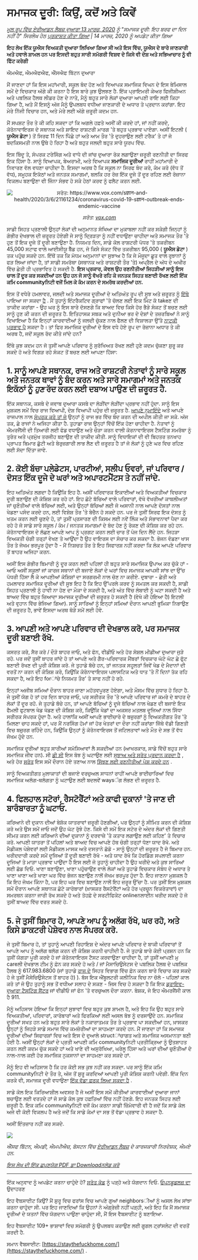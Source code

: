 # ਸਮਾਜਕ ਦੂਰੀ: ਕਿਉਂ, ਕਦੋਂ ਅਤੇ ਕਿਵੇਂ

_[ਮੂਲ ਰੂਪ ਵਿੱਚ ਏਰੀਆਡਨ ਲੈਬਜ਼ ਦੁਆਰਾ 13 ਮਾਰਚ, 2020](https://www.ariadnelabs.org/resources/articles/news/social-distancing-this-is-not-a-snow-day) ਨੂੰ "ਸਮਾਜਕ ਦੂਰੀ: ਇਹ ਬਰਫ ਦਾ ਦਿਨ ਨਹੀਂ ਹੈ" ਸਿਰਲੇਖ ਹੇਠ [ਪ੍ਰਕਾਸ਼ਤ ਕੀਤਾ ਗਿਆ](https://www.ariadnelabs.org/resources/articles/news/social-distancing-this-is-not-a-snow-day) | 14 ਮਾਰਚ, 2020 ਨੂੰ ਅਪਡੇਟ ਕੀਤਾ ਗਿਆ_

**ਇਹ ਲੇਖ ਇੱਕ ਯੂਐਸ ਵਿਅਕਤੀ ਦੁਆਰਾ ਲਿਖਿਆ ਗਿਆ ਸੀ ਅਤੇ ਇਸ ਵਿੱਚ, ਯੂਐਸ ਦੇ ਬਾਰੇ ਜਾਣਕਾਰੀ ਅਤੇ ਹਵਾਲੇ ਸ਼ਾਮਲ ਹਨ ਪਰ ਇਸਦੀ ਬਹੁਤ ਸਾਰੀ ਸਮੱਗਰੀ ਵਿਸ਼ਵ ਦੇ ਕਿਸੇ ਵੀ ਦੇਸ਼ ਅਤੇ ਸਭਿਆਚਾਰ ਨੂੰ ਵੀ ਫਿੱਟ ਕਰੇਗੀ**

ਐਮਐਫ, ਐਮਐਫਐਫ, ਐੱਸਐਫ ਬਿੱਟਨ ਦੁਆਰਾ

ਮੈਂ ਜਾਣਦਾ ਹਾਂ ਕਿ ਇਸ ਮਹਾਂਮਾਰੀ, ਸਕੂਲ ਬੰਦ ਹੋਣ ਅਤੇ ਵਿਆਪਕ ਸਮਾਜਿਕ ਵਿਘਨ ਦੇ ਇਸ ਬੇਮਿਸਾਲ ਸਮੇਂ ਦੇ ਵਿਚਕਾਰ ਅੱਗੇ ਕੀ ਕਰਨਾ ਹੈ ਇਸ ਬਾਰੇ ਕੁਝ ਉਲਝਣ ਹੈ. ਇੱਕ ਪ੍ਰਾਇਮਰੀ ਕੇਅਰ ਫਿਜੀਸ਼ੀਅਨ ਅਤੇ ਪਬਲਿਕ ਹੈਲਥ ਲੀਡਰ ਹੋਣ ਦੇ ਨਾਤੇ, ਮੈਨੂੰ ਬਹੁਤ ਸਾਰੇ ਲੋਕਾਂ ਦੁਆਰਾ ਆਪਣੀ ਰਾਇ ਲਈ ਕਿਹਾ ਗਿਆ ਹੈ, ਅਤੇ ਮੈਂ ਇਸਨੂੰ ਅੱਜ ਮੈਨੂੰ ਉਪਲਬਧ ਵਧੀਆ ਜਾਣਕਾਰੀ ਦੇ ਅਧਾਰ ਤੇ ਪ੍ਰਦਾਨ ਕਰਾਂਗਾ. ਇਹ ਮੇਰੇ ਨਿੱਜੀ ਵਿਚਾਰ ਹਨ, ਅਤੇ ਮੇਰੇ ਲਈ ਅੱਗੇ ਜ਼ਰੂਰੀ ਕਦਮ ਹਨ.

ਮੈਂ ਸਪਸ਼ਟ ਤੌਰ ਤੇ ਕੀ ਕਹਿ ਸਕਦਾ ਹਾਂ ਕਿ ਅਗਲੇ ਹਫ਼ਤੇ ਅਸੀਂ ਕੀ ਕਰਦੇ ਹਾਂ, ਜਾਂ ਨਹੀਂ ਕਰਦੇ, ਕੋਰੋਨਾਵਾਇਰਸ ਦੇ ਸਥਾਨਕ ਅਤੇ ਸ਼ਾਇਦ ਰਾਸ਼ਟਰੀ ਮਾਰਗ 'ਤੇ ਬਹੁਤ ਪ੍ਰਭਾਵ ਪਾਏਗਾ. ਅਸੀਂ ਇਟਲੀ ( **ਯੂਐਸ ਡੇਟਾ** ) ਤੋਂ ਸਿਰਫ 11 ਦਿਨ ਪਿੱਛੇ ਹਾਂ ਅਤੇ ਆਮ ਤੌਰ 'ਤੇ ਦੁਹਰਾਉਣ ਲਈ ਟਰੈਕ' ਤੇ ਹਾਂ ਜੋ ਬਦਕਿਸਮਤੀ ਨਾਲ ਉਥੇ ਹੋ ਰਿਹਾ ਹੈ ਅਤੇ ਬਹੁਤ ਜਲਦੀ ਬਹੁਤ ਸਾਰੇ ਯੂਰਪ ਵਿੱਚ.

ਇਸ ਬਿੰਦੂ ਤੇ, ਸੰਪਰਕ ਟਰੇਸਿੰਗ ਅਤੇ ਵਾਧੇ ਦੀ ਜਾਂਚ ਦੁਆਰਾ ਰੋਕ ਲਗਾਉਣਾ ਜ਼ਰੂਰੀ ਰਣਨੀਤੀ ਦਾ ਸਿਰਫ ਇਕ ਹਿੱਸਾ ਹੈ. ਸਾਨੂੰ ਵਿਆਪਕ, ਬੇਅਰਾਮੀ, ਅਤੇ ਵਿਆਪਕ **ਸਮਾਜਿਕ ਦੂਰੀਆਂ** ਰਾਹੀਂ ਮਹਾਂਮਾਰੀ ਦੇ ਨਿਵਾਰਣ ਵੱਲ ਵਧਣਾ ਚਾਹੀਦਾ ਹੈ. ਇਸਦਾ ਅਰਥ ਹੈ ਕਿ ਸਕੂਲ ਨਾ ਸਿਰਫ ਬੰਦ ਕਰੋ, ਕੰਮ ਕਰੋ (ਵੱਧ ਤੋਂ ਵੱਧ), ਸਮੂਹਕ ਇਕੱਠਾਂ ਅਤੇ ਜਨਤਕ ਸਮਾਗਮਾਂ, ਬਲਕਿ ਹਰ ਰੋਜ਼ ਇੱਕ ਦੂਜੇ ਤੋਂ ਦੂਰ ਰਹਿਣ ਲਈ ਰੋਜ਼ਾਨਾ ਵਿਕਲਪ ਬਣਾਉਣਾ ਵੀ ਜਿੰਨਾ ਸੰਭਵ ਹੋ ਸਕੇ ਹੇਠਾਂ ਕਰਵ ਨੂੰ ਫਲੈਟ ਕਰਨ ਲਈ.

<center><img src="/graph.jpeg" alt="ਸਰੋਤ: https://www.vox.com/sज्ञान-and-health/2020/3/6/21161234/coronavirus-covid-19-sज्ञान-outbreak-ends-endemic-vaccine"><p><em>ਸਰੋਤ: <a href="https://www.vox.com/science-and-health/2020/3/6/21161234/coronavirus-covid-19-science-outbreak-ends-endemic-vaccine">vox.com</a></em></p></center>

ਸਾਡੀ ਸਿਹਤ ਪ੍ਰਣਾਲੀ ਉਨ੍ਹਾਂ ਲੋਕਾਂ ਦੀ ਅਨੁਮਾਨਤ ਸੰਖਿਆ ਦਾ ਮੁਕਾਬਲਾ ਨਹੀਂ ਕਰ ਸਕੇਗੀ ਜਿਨ੍ਹਾਂ ਨੂੰ ਗੰਭੀਰ ਦੇਖਭਾਲ ਦੀ ਜ਼ਰੂਰਤ ਹੋਏਗੀ ਜੇ ਸਾਨੂੰ ਦ੍ਰਿੜਤਾ ਨੂੰ ਨਹੀਂ ਵਧਾਉਣਾ ਚਾਹੀਦਾ ਅਤੇ ਸਮਾਜਕ ਤੌਰ 'ਤੇ ਹੁਣ ਤੋਂ ਇਕ ਦੂਜੇ ਤੋਂ ਦੂਰੀ ਬਣਾਉਣਾ ਹੈ. ਨਿਯਮਤ ਦਿਨ, ਸਾਡੇ ਕੋਲ ਰਾਸ਼ਟਰੀ ਪੱਧਰ 'ਤੇ ਤਕਰੀਬਨ 45,000 ਸਟਾਫ ਵਾਲੇ ਆਈਸੀਯੂ ਬੈੱਡ ਹਨ, ਜੋ ਕਿਸੇ ਸੰਕਟ ਵਿੱਚ ਤਕਰੀਬਨ 95,000 ( **ਯੂਐਸ ਡੇਟਾ** ) ਤਕ ਪਹੁੰਚ ਸਕਦੇ ਹਨ. ਇੱਥੋਂ ਤਕ ਕਿ ਮੱਧਮ ਅਨੁਮਾਨਾਂ ਦਾ ਸੁਝਾਅ ਹੈ ਕਿ ਜੇ ਮੌਜੂਦਾ ਛੂਤ ਵਾਲੇ ਰੁਝਾਨਾਂ ਨੂੰ ਫੜ ਲਿਆ ਜਾਂਦਾ ਹੈ, ਤਾਂ ਸਾਡੀ ਸਮਰੱਥਾ (ਸਥਾਨਕ ਅਤੇ ਰਾਸ਼ਟਰੀ ਤੌਰ 'ਤੇ) ਅਪ੍ਰੈਲ ਦੇ ਅੱਧ ਦੇ ਅਖੀਰ ਵਿੱਚ ਛੇਤੀ ਹੀ ਪ੍ਰਭਾਵਿਤ ਹੋ ਸਕਦੀ ਹੈ. **ਇਸ ਪ੍ਰਕਾਰ, ਕੇਵਲ ਉਹ ਰਣਨੀਤੀਆਂ ਜਿਹੜੀਆਂ ਸਾਨੂੰ ਇਸ ਚਾਲ ਤੋਂ ਦੂਰ ਕਰ ਸਕਦੀਆਂ ਹਨ ਉਹ ਹਨ ਜੋ ਸਾਨੂੰ ਵੱਖਰੇ ਰਹਿ ਕੇ ਜਨਤਕ ਸਿਹਤ ਬਣਾਈ ਰੱਖਣ ਲਈ ਇੱਕ ਕਮਿ communityਨਿਟੀ ਵਜੋਂ ਮਿਲ ਕੇ ਕੰਮ ਕਰਨ ਦੇ ਸਮਰੱਥ ਕਰਦੀਆਂ ਹਨ.**

ਇਸ ਤੋਂ ਵਧੇਰੇ ਹਮਲਾਵਰ, ਜਲਦੀ ਅਤੇ ਸਮਾਜਕ ਦੂਰੀਆਂ ਦੇ ਅਤਿਅੰਤ ਰੂਪ ਦੀ ਸੂਝ ਅਤੇ ਜ਼ਰੂਰਤ ਨੂੰ [ਇੱਥੇ](https://www.nytimes.com/interactive/2020/03/13/opinion/coronavirus-trump-response.html?action=click&module=Opinion&pgtype=Homepage--) ਪਾਇਆ ਜਾ ਸਕਦਾ [ਹੈ](https://www.nytimes.com/interactive/2020/03/13/opinion/coronavirus-trump-response.html?action=click&module=Opinion&pgtype=Homepage--) . ਮੈਂ ਤੁਹਾਨੂੰ ਇੰਟਰੈਕਟਿਵ ਗ੍ਰਾਫਾਂ 'ਤੇ ਚੱਲਣ ਲਈ ਇਕ ਮਿੰਟ ਕੱ takeਣ ਦੀ ਤਾਕੀਦ ਕਰਾਂਗਾ - ਉਹ ਘਰ ਨੂੰ ਇਸ ਬਾਰੇ ਦੱਸਣਗੇ ਕਿ ਬਾਅਦ ਵਿਚ ਕਿਸੇ ਹੋਰ ਭੈੜੇ ਸੰਕਟ ਤੋਂ ਬਚਣ ਲਈ ਸਾਨੂੰ ਹੁਣ ਕੀ ਕਰਨ ਦੀ ਜ਼ਰੂਰਤ ਹੈ. ਇਤਿਹਾਸਕ ਸਬਕ ਅਤੇ ਦੁਨੀਆ ਭਰ ਦੇ ਦੇਸ਼ਾਂ ਦੇ ਤਜ਼ਰਬਿਆਂ ਨੇ ਸਾਨੂੰ ਦਿਖਾਇਆ ਹੈ ਕਿ ਇਨ੍ਹਾਂ ਕਾਰਵਾਈਆਂ ਨੂੰ ਜਲਦੀ ਚੁੱਕਣ ਨਾਲ ਫੈਲਣ ਦੀ ਵਿਸ਼ਾਲਤਾ ਉੱਤੇ [ਨਾਟਕੀ ਪ੍ਰਭਾਵ ਪੈ](https://bmcpublichealth.biomedcentral.com/articles/10.1186/s12889-018-5446-1) ਸਕਦਾ ਹੈ। ਤਾਂ ਫਿਰ ਸਮਾਜਿਕ ਦੂਰੀਆਂ ਦੇ ਇਸ ਵਧੇ ਹੋਏ ਰੂਪ ਦਾ ਰੋਜ਼ਾਨਾ ਅਧਾਰ ਤੇ ਕੀ ਅਰਥ ਹੈ, ਜਦੋਂ ਸਕੂਲ ਰੱਦ ਕੀਤੇ ਜਾਂਦੇ ਹਨ?

ਇੱਥੇ ਕੁਝ ਕਦਮ ਹਨ ਜੋ ਤੁਸੀਂ ਆਪਣੇ ਪਰਿਵਾਰ ਨੂੰ ਸੁਰੱਖਿਅਤ ਰੱਖਣ ਲਈ ਹੁਣੇ ਕਦਮ ਚੁੱਕਣਾ ਸ਼ੁਰੂ ਕਰ ਸਕਦੇ ਹੋ ਅਤੇ ਵਿਗੜ ਰਹੇ ਸੰਕਟ ਤੋਂ ਬਚਣ ਲਈ ਆਪਣਾ ਹਿੱਸਾ:

## 1\. ਸਾਨੂੰ ਆਪਣੇ ਸਥਾਨਕ, ਰਾਜ ਅਤੇ ਰਾਸ਼ਟਰੀ ਨੇਤਾਵਾਂ ਨੂੰ ਸਾਰੇ ਸਕੂਲ ਅਤੇ ਜਨਤਕ ਥਾਵਾਂ ਨੂੰ ਬੰਦ ਕਰਨ ਅਤੇ ਸਾਰੇ ਸਮਾਗਮਾਂ ਅਤੇ ਜਨਤਕ ਇਕੱਠਾਂ ਨੂੰ _ਹੁਣ_ ਰੱਦ ਕਰਨ ਲਈ ਦਬਾਅ ਪਾਉਣ ਦੀ ਜ਼ਰੂਰਤ ਹੈ.

ਇੱਕ ਸਥਾਨਕ, ਕਸਬੇ ਦੇ ਜਵਾਬ ਦੁਆਰਾ ਕਸਬੇ ਦਾ ਲੋੜੀਂਦਾ ਲੋੜੀਂਦਾ ਪ੍ਰਭਾਵ ਨਹੀਂ ਹੁੰਦਾ. ਸਾਨੂੰ ਇਸ ਮੁਸ਼ਕਲ ਸਮੇਂ ਵਿਚ ਰਾਜ ਵਿਆਪੀ, ਦੇਸ਼ ਵਿਆਪੀ ਪਹੁੰਚ ਦੀ ਜ਼ਰੂਰਤ ਹੈ. [ਆਪਣੇ ਨੁਮਾਇੰਦੇ](https://www.house.gov/representatives/find-your-representative) ਅਤੇ ਆਪਣੇ ਰਾਜਪਾਲ ਨਾਲ [ਸੰਪਰਕ ਕਰੋ ਤਾਂ ਜੋ](https://www.house.gov/representatives/find-your-representative) ਉਨ੍ਹਾਂ ਨੂੰ ਰਾਜ ਭਰ ਵਿੱਚ ਬੰਦ ਕਰਨ ਦੀ ਅਪੀਲ ਕੀਤੀ ਜਾ ਸਕੇ. ਅੱਜ ਤਕ, ਛੇ ਰਾਜਾਂ ਨੇ ਅਜਿਹਾ ਕੀਤਾ ਹੈ. ਤੁਹਾਡਾ ਰਾਜ ਉਨ੍ਹਾਂ ਵਿੱਚੋਂ ਇੱਕ ਹੋਣਾ ਚਾਹੀਦਾ ਹੈ. ਨੇਤਾਵਾਂ ਨੂੰ ਐਮਰਜੈਂਸੀ ਦੀ ਤਿਆਰੀ ਲਈ ਫੰਡ ਵਧਾਉਣ ਅਤੇ ਚੌੜਾ ਕਰਨ ਵਾਲੀ ਕੋਰਨਾਵਾਇਰਸ ਟੈਸਟਿੰਗ ਸਮਰੱਥਾ ਨੂੰ ਤੁਰੰਤ ਅਤੇ ਪ੍ਰਮੁੱਖ ਤਰਜੀਹ ਬਣਾਉਣ ਦੀ ਤਾਕੀਦ ਕੀਤੀ. ਸਾਨੂੰ ਵਿਧਾਇਕਾਂ ਦੀ ਵੀ ਬਿਹਤਰ ਤਨਖਾਹ ਪ੍ਰਾਪਤ ਬਿਮਾਰ ਛੁੱਟੀ ਅਤੇ ਬੇਰੁਜ਼ਗਾਰੀ ਲਾਭ ਲੈਣ ਦੀ ਜ਼ਰੂਰਤ ਹੈ ਤਾਂ ਜੋ ਲੋਕਾਂ ਨੂੰ ਹੁਣੇ ਘਰ ਵਿਚ ਰਹਿਣ ਲਈ ਸੱਦਾ ਦਿੱਤਾ ਜਾਵੇ.

## 2\. ਕੋਈ ਬੱਚਾ ਪਲੇਡੇਟਸ, ਪਾਰਟੀਆਂ, ਸਲੀਪ ਓਵਰਾਂ, ਜਾਂ ਪਰਿਵਾਰ / ਦੋਸਤ ਇੱਕ ਦੂਜੇ ਦੇ ਘਰਾਂ ਅਤੇ ਅਪਾਰਟਮੈਂਟਸ ਤੇ ਨਹੀਂ ਜਾਂਦੇ.

ਇਹ ਅਤਿਅੰਤ ਲਗਦਾ ਹੈ ਕਿਉਂਕਿ ਇਹ ਹੈ. ਅਸੀਂ ਪਰਿਵਾਰਕ ਇਕਾਈਆਂ ਅਤੇ ਵਿਅਕਤੀਆਂ ਵਿਚਕਾਰ ਦੂਰੀ ਬਣਾਉਣ ਦੀ ਕੋਸ਼ਿਸ਼ ਕਰ ਰਹੇ ਹਾਂ. ਇਹ ਛੋਟੇ ਬੱਚਿਆਂ ਵਾਲੇ ਪਰਿਵਾਰਾਂ, ਵੱਖੋ ਵੱਖਰੀਆਂ ਕਾਬਲੀਅਤਾਂ ਜਾਂ ਚੁਣੌਤੀਆਂ ਵਾਲੇ ਬੱਚਿਆਂ ਲਈ, ਅਤੇ ਉਨ੍ਹਾਂ ਬੱਚਿਆਂ ਲਈ ਜੋ ਅਸਾਨੀ ਨਾਲ ਆਪਣੇ ਦੋਸਤਾਂ ਨਾਲ ਖੇਡਣਾ ਪਸੰਦ ਕਰਦੇ ਹਨ, ਲਈ ਵਿਸ਼ੇਸ਼ ਤੌਰ 'ਤੇ ਬੇਚੈਨ ਹੋ ਸਕਦੇ ਹਨ. ਪਰ ਜੇ ਤੁਸੀਂ ਸਿਰਫ ਇਕ ਦੋਸਤ ਨੂੰ ਖਤਮ ਕਰਨ ਲਈ ਚੁਣਦੇ ਹੋ, ਤਾਂ ਤੁਸੀਂ ਪ੍ਰਸਾਰਣ ਦੀ ਕਿਸਮ ਲਈ ਨਵੇਂ ਲਿੰਕ ਅਤੇ ਸੰਭਾਵਨਾਵਾਂ ਪੈਦਾ ਕਰ ਰਹੇ ਹੋ ਜੋ ਸਾਡੇ ਸਾਰੇ ਸਕੂਲ / ਕੰਮ / ਜਨਤਕ ਸਮਾਗਮਾਂ ਦੇ ਬੰਦ ਹੋਣ ਨੂੰ ਰੋਕਣ ਦੀ ਕੋਸ਼ਿਸ਼ ਕਰ ਰਹੇ ਹਨ. ਕੋਰੋਨਾਵਾਇਰਸ ਦੇ ਲੱਛਣ ਆਪਣੇ ਆਪ ਨੂੰ ਪ੍ਰਗਟ ਕਰਨ ਲਈ ਚਾਰ ਤੋਂ ਪੰਜ ਦਿਨ ਲੈਂਦੇ ਹਨ. ਜਿਹੜਾ ਵਿਅਕਤੀ ਚੰਗੀ ਤਰ੍ਹਾਂ ਵੇਖਣ ਤੇ ਆਉਂਦਾ ਹੈ ਉਹ ਵਾਇਰਸ ਦਾ ਸੰਚਾਰ ਕਰ ਸਕਦਾ ਹੈ. ਭੋਜਨ ਵੰਡਣਾ ਖਾਸ ਤੌਰ ਤੇ ਜੋਖਮ ਭਰਪੂਰ ਹੁੰਦਾ ਹੈ - ਮੈਂ ਨਿਸ਼ਚਤ ਤੌਰ ਤੇ ਇਹ ਸਿਫਾਰਸ਼ ਨਹੀਂ ਕਰਦਾ ਕਿ ਲੋਕ ਆਪਣੇ ਪਰਿਵਾਰ ਤੋਂ ਬਾਹਰ ਅਜਿਹਾ ਕਰਨ.

ਅਸੀਂ ਇਸ ਗੰਭੀਰ ਬਿਮਾਰੀ ਨੂੰ ਦੂਰ ਕਰਨ ਲਈ ਪਹਿਲਾਂ ਹੀ ਬਹੁਤ ਸਾਰੇ ਸਮਾਜਿਕ ਉਪਾਅ ਕਰ ਚੁੱਕੇ ਹਾਂ - ਆਓ ਅਸੀਂ ਸਕੂਲਾਂ ਜਾਂ ਕਾਰਜ ਸਥਾਨਾਂ ਦੀ ਬਜਾਏ ਲੋਕਾਂ ਦੇ ਘਰਾਂ ਵਿਚ ਸਮਾਜਕ ਆਪਸੀ ਸਾਂਝ ਦਾ ਉੱਚ ਪੱਧਰੀ ਹਿੱਸਾ ਲੈ ਕੇ ਆਪਣੀਆਂ ਕੋਸ਼ਿਸ਼ਾਂ ਦਾ ਸਰਗਰਮੀ ਨਾਲ ਚੋਣ ਨਾ ਕਰੀਏ. ਦੁਬਾਰਾ - ਛੇਤੀ ਅਤੇ ਹਮਲਾਵਰ ਸਮਾਜਿਕ ਦੂਰੀਆਂ ਦੀ ਸੂਝ ਇਹ ਹੈ ਕਿ ਇਹ ਉੱਪਰਲੇ ਕਰਵ ਨੂੰ ਸਮਤਲ ਕਰ ਸਕਦੀ ਹੈ, ਸਾਡੀ ਸਿਹਤ ਪ੍ਰਣਾਲੀ ਨੂੰ ਹਾਵੀ ਨਾ ਹੋਣ ਦਾ ਮੌਕਾ ਦੇ ਸਕਦੀ ਹੈ, ਅਤੇ ਅੰਤ ਵਿੱਚ ਲੰਬਾਈ ਨੂੰ ਘਟਾ ਸਕਦੀ ਹੈ ਅਤੇ ਬਾਅਦ ਵਿੱਚ ਬਹੁਤ ਜ਼ਿਆਦਾ ਸਮਾਜਕ ਦੂਰੀਆਂ ਦੀ ਜ਼ਰੂਰਤ ਹੋ ਸਕਦੀ ਹੈ (ਵੇਖੋ ਕੀ ਹੋਇਆ ਹੈ) ਇਟਲੀ ਅਤੇ ਵੁਹਾਨ ਵਿੱਚ ਭੇਜਿਆ ਗਿਆ). ਸਾਨੂੰ ਸਾਰਿਆਂ ਨੂੰ ਇਨ੍ਹਾਂ ਸਮਿਆਂ ਦੌਰਾਨ ਆਪਣੀ ਭੂਮਿਕਾ ਨਿਭਾਉਣ ਦੀ ਜ਼ਰੂਰਤ ਹੈ, ਭਾਵੇਂ ਇਸਦਾ ਅਰਥ ਥੋੜੇ ਸਮੇਂ ਲਈ ਹੋਵੇ.

## 3\. ਆਪਣੀ ਅਤੇ ਆਪਣੇ ਪਰਿਵਾਰ ਦੀ ਦੇਖਭਾਲ ਕਰੋ, ਪਰ ਸਮਾਜਕ ਦੂਰੀ ਬਣਾਈ ਰੱਖੋ.

ਕਸਰਤ ਕਰੋ, ਸੈਰ ਕਰੋ / ਦੌੜੋ ਬਾਹਰ ਜਾਓ, ਅਤੇ ਫੋਨ, ਵੀਡੀਓ ਅਤੇ ਹੋਰ ਸੋਸ਼ਲ ਮੀਡੀਆ ਦੁਆਰਾ ਜੁੜੇ ਰਹੋ. ਪਰ ਜਦੋਂ ਤੁਸੀਂ ਬਾਹਰ ਜਾਂਦੇ ਹੋ ਤਾਂ ਆਪਣੇ ਅਤੇ ਗੈਰ-ਪਰਿਵਾਰਕ ਮੈਂਬਰਾਂ ਵਿਚਕਾਰ ਘੱਟੋ ਘੱਟ ਛੇ ਫੁੱਟ ਬਣਾਈ ਰੱਖਣ ਦੀ ਪੂਰੀ ਕੋਸ਼ਿਸ਼ ਕਰੋ. ਜੇ ਤੁਹਾਡੇ ਬੱਚੇ ਹਨ, ਤਾਂ ਜਨਤਕ ਸਹੂਲਤਾਂ ਜਿਵੇਂ ਖੇਡ ਦੇ ਮੈਦਾਨਾਂ ਦੀ ਵਰਤੋਂ ਨਾ ਕਰਨ ਦੀ ਕੋਸ਼ਿਸ਼ ਕਰੋ, ਕਿਉਂਕਿ ਕੋਰੋਨਾਵਾਇਰਸ ਪਲਾਸਟਿਕ ਅਤੇ ਧਾਤ 'ਤੇ ਨੌਂ ਦਿਨਾਂ ਤੱਕ ਰਹਿ ਸਕਦਾ ਹੈ, ਅਤੇ ਇਹ forਾਂਚੇ ਨਿਯਮਤ ਤੌਰ' ਤੇ ਸਾਫ ਨਹੀਂ ਹੋ ਰਹੇ.

ਇਨ੍ਹਾਂ ਅਜੀਬ ਸਮਿਆਂ ਦੌਰਾਨ ਬਾਹਰ ਜਾਣਾ ਮਹੱਤਵਪੂਰਣ ਹੋਏਗਾ, ਅਤੇ ਮੌਸਮ ਵਿੱਚ ਸੁਧਾਰ ਹੋ ਰਿਹਾ ਹੈ. ਜੇ ਤੁਸੀਂ ਯੋਗ ਹੋ ਤਾਂ ਹਰ ਦਿਨ ਬਾਹਰ ਜਾਓ, ਪਰ ਸਰੀਰਕ ਤੌਰ 'ਤੇ ਆਪਣੇ ਪਰਿਵਾਰ ਜਾਂ ਕਮਰੇ ਦੇ ਬਾਹਰ ਦੇ ਲੋਕਾਂ ਤੋਂ ਦੂਰ ਰਹੋ. ਜੇ ਤੁਹਾਡੇ ਬੱਚੇ ਹਨ, ਤਾਂ ਆਪਣੇ ਬੱਚਿਆਂ ਨੂੰ ਦੂਜੇ ਬੱਚਿਆਂ ਨਾਲ ਖੇਡਣ ਦੀ ਬਜਾਏ ਇਕ ਫੈਮਲੀ ਫੁਟਬਾਲ ਖੇਡ ਖੇਡਣ ਦੀ ਕੋਸ਼ਿਸ਼ ਕਰੋ, ਕਿਉਂਕਿ ਖੇਡਾਂ ਦਾ ਅਕਸਰ ਮਤਲਬ ਦੂਜਿਆਂ ਨਾਲ ਸਿੱਧਾ ਸਰੀਰਕ ਸੰਪਰਕ ਹੁੰਦਾ ਹੈ. ਅਤੇ ਹਾਲਾਂਕਿ ਅਸੀਂ ਆਪਣੇ ਭਾਈਚਾਰੇ ਦੇ ਬਜ਼ੁਰਗਾਂ ਨੂੰ ਵਿਅਕਤੀਗਤ ਤੌਰ 'ਤੇ ਮਿਲਣਾ ਚਾਹ ਸਕਦੇ ਹਾਂ, ਪਰ ਮੈਂ ਨਰਸਿੰਗ ਹੋਮਾਂ ਜਾਂ ਹੋਰ ਖੇਤਰਾਂ ਦਾ ਦੌਰਾ ਨਹੀਂ ਕਰਾਂਗਾ ਜਿੱਥੇ ਵੱਡੀ ਗਿਣਤੀ ਵਿਚ ਬਜ਼ੁਰਗ ਰਹਿੰਦੇ ਹਨ, ਕਿਉਂਕਿ ਉਨ੍ਹਾਂ ਨੂੰ ਕੋਰੋਨਵਾਇਰਸ ਤੋਂ ਜਟਿਲਤਾਵਾਂ ਅਤੇ ਮੌਤ ਦੇ ਸਭ ਤੋਂ ਵੱਧ ਜੋਖਮ ਹੁੰਦੇ ਹਨ.

ਸਮਾਜਿਕ ਦੂਰੀਆਂ ਬਹੁਤ ਸਾਰੀਆਂ ਸਮੱਸਿਆਵਾਂ ਲੈ ਸਕਦੀਆਂ ਹਨ (ਆਖਰਕਾਰ, ਸਾਡੇ ਵਿੱਚੋਂ ਬਹੁਤ ਸਾਰੇ ਸਮਾਜਿਕ ਜੀਵ ਹਨ). ਸੀ [ਡੀ ਸੀ](https://www.cdc.gov/coronavirus/2019-ncov/about/coping.html) ਇਸ ਬੋਝ ਨੂੰ ਘਟਾਉਣ ਲਈ [ਸੁਝਾਅ ਅਤੇ ਸਰੋਤ ਪ੍ਰਦਾਨ ਕਰਦਾ ਹੈ](https://www.cdc.gov/coronavirus/2019-ncov/about/coping.html) , ਅਤੇ ਹੋਰ [ਸਰੋਤ](https://www.verywellmind.com/managing-coronavirus-anxiety-4798909) ਇਸ ਸਮੇਂ ਦੌਰਾਨ ਹੋਏ ਤਣਾਅ ਨਾਲ [ਸਿੱਝਣ ਲਈ ਰਣਨੀਤੀਆਂ ਪੇਸ਼ ਕਰਦੇ ਹਨ](https://www.verywellmind.com/managing-coronavirus-anxiety-4798909) .

ਸਾਨੂੰ ਵਿਅਕਤੀਗਤ ਮੁਲਾਕਾਤਾਂ ਦੀ ਬਜਾਏ ਵਰਚੁਅਲ ਸਾਧਨਾਂ ਰਾਹੀਂ ਆਪਣੇ ਭਾਈਚਾਰਿਆਂ ਵਿਚ ਸਮਾਜਿਕ ਅਲੱਗ-ਥਲੱਗਤਾ ਨੂੰ ਘਟਾਉਣ ਲਈ ਬਦਲਵੇਂ waysੰਗ ਲੱਭਣ ਦੀ ਜ਼ਰੂਰਤ ਹੈ.

## 4\. ਫਿਲਹਾਲ ਸਟੋਰਾਂ, ਰੈਸਟੋਰੈਂਟਾਂ ਅਤੇ ਕਾਫੀ ਦੁਕਾਨਾਂ 'ਤੇ ਜਾਣ ਦੀ ਬਾਰੰਬਾਰਤਾ ਨੂੰ ਘਟਾਓ.

ਕਰਿਆਨੇ ਦੀ ਦੁਕਾਨ ਦੀਆਂ ਬੇਸ਼ੱਕ ਯਾਤਰਾਵਾਂ ਜ਼ਰੂਰੀ ਹੋਣਗੀਆਂ, ਪਰ ਉਨ੍ਹਾਂ ਨੂੰ ਸੀਮਿਤ ਕਰਨ ਦੀ ਕੋਸ਼ਿਸ਼ ਕਰੋ ਅਤੇ ਉਸ ਸਮੇਂ ਜਾਓ ਜਦੋਂ ਉਹ ਘੱਟ ਰੁੱਝੇ ਹੋਣ. ਕਿਸੇ ਵੀ ਸਮੇਂ ਇਕ ਸਟੋਰ ਦੇ ਅੰਦਰ ਲੋਕਾਂ ਦੀ ਗਿਣਤੀ ਸੀਮਤ ਕਰਨ ਲਈ ਕਰਿਆਨੇ ਦੀਆਂ ਦੁਕਾਨਾਂ ਨੂੰ ਦਰਵਾਜ਼ੇ 'ਤੇ ਕਤਾਰ ਲਗਾਉਣ ਲਈ ਕਹਿਣ' ਤੇ ਵਿਚਾਰ ਕਰੋ. ਆਪਣੀ ਯਾਤਰਾ ਤੋਂ ਪਹਿਲਾਂ ਅਤੇ ਬਾਅਦ ਵਿਚ ਆਪਣੇ ਹੱਥ ਚੰਗੀ ਤਰ੍ਹਾਂ ਧੋਣਾ ਯਾਦ ਰੱਖੋ. ਅਤੇ ਮੈਡੀਕਲ ਪੇਸ਼ੇਵਰਾਂ ਲਈ ਮੈਡੀਕਲ ਮਾਸਕ ਅਤੇ ਦਸਤਾਨੇ ਛੱਡੋ - ਸਾਨੂੰ ਉਨ੍ਹਾਂ ਦੀ ਜ਼ਰੂਰਤ ਹੈ ਜੋ ਬਿਮਾਰ ਹਨ. ਖਰੀਦਦਾਰੀ ਕਰਦੇ ਸਮੇਂ ਦੂਜਿਆਂ ਤੋਂ ਦੂਰੀ ਬਣਾਈ ਰੱਖੋ - ਅਤੇ ਯਾਦ ਰੱਖੋ ਕਿ ਹੋਰਡਿੰਗ ਸਪਲਾਈ ਕਰਨਾ ਦੂਜਿਆਂ ਤੇ ਮਾੜਾ ਪ੍ਰਭਾਵ ਪਾਉਂਦਾ ਹੈ ਇਸ ਲਈ ਜੋ ਤੁਹਾਨੂੰ ਚਾਹੀਦਾ ਹੈ ਉਹ ਖਰੀਦੋ ਅਤੇ ਕੁਝ ਸਾਰਿਆਂ ਲਈ ਛੱਡ ਦਿਓ. ਖਾਣਾ ਬਣਾਉਣਾ, ਖਾਣਾ ਪਹੁੰਚਾਉਣ ਵਾਲੇ ਲੋਕਾਂ ਅਤੇ ਤੁਹਾਡੇ ਵਿਚਕਾਰ ਸੰਬੰਧ ਦੇ ਅਧਾਰ ਤੇ ਖਾਣਾ ਖਾਣਾ ਅਤੇ ਖਾਣਾ ਘਰ ਵਿੱਚ ਭੋਜਨ ਬਣਾਉਣ ਨਾਲੋਂ ਜੋਖਮ ਭਰਪੂਰ ਹੁੰਦਾ ਹੈ. ਇਹ ਜਾਣਨਾ ਮੁਸ਼ਕਲ ਹੈ ਕਿ ਇਹ ਜੋਖਮ ਕਿੰਨਾ ਹੈ, ਪਰ ਇਹ ਘਰ ਵਿਚ ਬਣਾਉਣ ਨਾਲੋਂ ਇਹ ਜ਼ਰੂਰ ਉੱਚਾ ਹੈ. ਪਰ ਤੁਸੀਂ ਇਸ ਮੁਸ਼ਕਲ ਸਮੇਂ ਦੌਰਾਨ ਆਪਣੇ ਸਥਾਨਕ ਛੋਟੇ ਕਾਰੋਬਾਰਾਂ (ਖ਼ਾਸਕਰ ਰੈਸਟੋਰੈਂਟਾਂ ਅਤੇ ਹੋਰ ਪ੍ਰਚੂਨ ਵਿਕਰੇਤਾਵਾਂ) ਦਾ ਸਮਰਥਨ ਕਰਨਾ ਜਾਰੀ ਰੱਖ ਸਕਦੇ ਹੋ ਅਤੇ ਤੋਹਫ਼ੇ ਦੇ ਸਰਟੀਫਿਕੇਟ onlineਨਲਾਈਨ ਖਰੀਦ ਸਕਦੇ ਹੋ ਜੋ ਤੁਸੀਂ ਬਾਅਦ ਵਿੱਚ ਵਰਤ ਸਕਦੇ ਹੋ.

## 5\. ਜੇ ਤੁਸੀਂ ਬਿਮਾਰ ਹੋ, ਆਪਣੇ ਆਪ ਨੂੰ ਅਲੱਗ ਰੱਖੋ, ਘਰ ਰਹੋ, ਅਤੇ ਕਿਸੇ ਡਾਕਟਰੀ ਪੇਸ਼ੇਵਰ ਨਾਲ ਸੰਪਰਕ ਕਰੋ.

ਜੇ ਤੁਸੀਂ ਬਿਮਾਰ ਹੋ, ਤਾਂ ਤੁਹਾਨੂੰ ਆਪਣੀ ਰਿਹਾਇਸ਼ ਦੇ ਅੰਦਰ ਆਪਣੇ ਪਰਿਵਾਰ ਦੇ ਬਾਕੀ ਪਰਿਵਾਰਾਂ ਤੋਂ ਆਪਣੇ ਆਪ ਨੂੰ ਅਲੱਗ ਥਲੱਗ ਕਰਨ ਦੀ ਕੋਸ਼ਿਸ਼ ਕਰਨੀ ਚਾਹੀਦੀ ਹੈ. ਜੇ ਤੁਹਾਡੇ ਬਾਰੇ ਕੋਈ ਪ੍ਰਸ਼ਨ ਹਨ ਕਿ ਤੁਸੀਂ ਯੋਗਤਾ ਪੂਰੀ ਕਰਦੇ ਹੋ ਜਾਂ ਕੋਰੋਨਵਾਇਰਸ ਟੈਸਟ ਕਰਵਾਉਣਾ ਚਾਹੀਦਾ ਹੈ, ਤਾਂ ਤੁਸੀਂ ਆਪਣੀ ਮੁ careਲੀ ਦੇਖਭਾਲ ਟੀਮ ਨੂੰ ਫ਼ੋਨ ਕਰ ਸਕਦੇ ਹੋ ਅਤੇ / ਜਾਂ ਮੈਸਾਚਿਉਸੇਟਸ ਦੇ ਪਬਲਿਕ ਹੈਲਥ ਦੇ ਪਬਲਿਕ ਹੈਲਥ ਨੂੰ 617.983.6800 (ਜਾਂ ਤੁਹਾਡੇ [ਰਾਜ ਦੇ](https://www.cdc.gov/coronavirus/2019-ncov/downloads/Phone-Numbers_State-and-Local-Health-Departments.pdf) ਸਿਹਤ ਵਿਭਾਗ ਵਿੱਚ ਫ਼ੋਨ ਕਰਨ ਬਾਰੇ ਵਿਚਾਰ ਕਰ ਸਕਦੇ ਹੋ ਜੇ ਤੁਸੀਂ ਮੈਸੇਚਿਉਸੇਟਸ ਤੋਂ ਬਾਹਰ ਹੋ) ). ਬੱਸ ਇਕ ਐਂਬੂਲਟਰੀ ਕਲੀਨਿਕ ਵਿਚ ਨਾ ਚੱਲੋ - ਪਹਿਲਾਂ ਕਾਲ ਕਰੋ ਤਾਂ ਜੋ ਉਹ ਤੁਹਾਨੂੰ ਸਭ ਤੋਂ ਵਧੀਆ ਸਲਾਹ ਦੇ ਸਕਣ - ਜਿਸ ਵਿਚ ਹੋ ਸਕਦਾ ਹੈ ਕਿ ਇਕ [ਡ੍ਰਾਇਵ-ਦੁਆਰਾ ਟੈਸਟਿੰਗ ਸੈਂਟਰ](https://www.theverge.com/2020/3/11/21174880/coronavirus-testing-drive-thru-colorado-connecticut-washington) ਜਾਂ ਵੀਡੀਓ ਜਾਂ ਫੋਨ 'ਤੇ ਵਰਚੁਅਲ ਦੌਰਾ ਕਰਨਾ. ਬੇਸ਼ਕ, ਜੇ ਇਹ ਐਮਰਜੈਂਸੀ ਕਾਲ ਹੈ 911.

ਮੈਨੂੰ ਅਹਿਸਾਸ ਹੋਇਆ ਕਿ ਇਨ੍ਹਾਂ ਸੁਝਾਵਾਂ ਵਿਚ ਬਹੁਤ ਕੁਝ ਸ਼ਾਮਲ ਹੈ, ਅਤੇ ਇਹ ਕਿ ਉਹ ਬਹੁਤ ਸਾਰੇ ਵਿਅਕਤੀਆਂ, ਪਰਿਵਾਰਾਂ, ਕਾਰੋਬਾਰਾਂ ਅਤੇ ਫਿਰਕਿਆਂ ਲਈ ਅਸਲ ਬੋਝ ਨੂੰ ਦਰਸਾਉਂਦੇ ਹਨ. ਸਮਾਜਿਕ ਦੂਰੀਆਂ ਸਖਤ ਹਨ ਅਤੇ ਬਹੁਤ ਸਾਰੇ ਲੋਕਾਂ ਤੇ ਨਕਾਰਾਤਮਕ ਤੌਰ ਤੇ ਪ੍ਰਭਾਵ ਪਾ ਸਕਦੀਆਂ ਹਨ, ਖ਼ਾਸਕਰ ਉਨ੍ਹਾਂ ਨੂੰ ਜਿਹੜੇ ਸਾਡੇ ਸਮਾਜ ਵਿੱਚ ਕਮਜ਼ੋਰੀਆਂ ਦਾ ਸਾਹਮਣਾ ਕਰਦੇ ਹਨ. ਮੈਂ ਜਾਣਦਾ ਹਾਂ ਕਿ ਸਮਾਜਕ ਦੂਰੀਆਂ ਦੀਆਂ ਸਿਫਾਰਸ਼ਾਂ ਵਿਚ ਅਤੇ ਇਸ ਦੇ ਦੁਆਲੇ structਾਂਚਾਗਤ ਅਤੇ ਸਮਾਜਿਕ ਅਸਮਾਨਤਾ ਬਣੀ ਹੋਈ ਹੈ. ਅਸੀਂ ਉਨ੍ਹਾਂ ਲੋਕਾਂ ਦੇ ਪ੍ਰਤੀ ਆਪਣੀ ਕਮਿ communityਨਿਟੀ ਪ੍ਰਤੀਕ੍ਰਿਆ ਨੂੰ ਉਤਸ਼ਾਹਤ ਕਰਨ ਲਈ ਕਦਮ ਚੁੱਕ ਸਕਦੇ ਹਾਂ ਅਤੇ ਖਾਣੇ ਦੀ ਅਸੁਰੱਖਿਆ, ਘਰੇਲੂ ਹਿੰਸਾ ਅਤੇ ਘਰਾਂ ਦੀਆਂ ਚੁਣੌਤੀਆਂ ਦੇ ਨਾਲ-ਨਾਲ ਕਈ ਹੋਰ ਸਮਾਜਿਕ ਨੁਕਸਾਨਾਂ ਦਾ ਸਾਹਮਣਾ ਕਰ ਸਕਦੇ ਹਾਂ.

ਮੈਨੂੰ ਇਹ ਵੀ ਅਹਿਸਾਸ ਹੈ ਕਿ ਹਰ ਕੋਈ ਸਭ ਕੁਝ ਨਹੀਂ ਕਰ ਸਕਦਾ. ਪਰ ਸਾਨੂੰ ਇੱਕ ਕਮਿ communityਨਿਟੀ ਦੇ ਤੌਰ ਤੇ, ਅੱਜ ਤੋਂ ਸ਼ੁਰੂ ਕਰਦਿਆਂ ਆਪਣੀ ਪੂਰੀ ਕੋਸ਼ਿਸ਼ ਕਰਨੀ ਪਵੇਗੀ. ਇੱਕ ਦਿਨ ਕਰਕੇ ਵੀ, ਸਮਾਜਕ ਦੂਰੀ ਵਧਾਉਣਾ [ਇੱਕ ਵੱਡਾ ਫ਼ਰਕ ਲਿਆ ਸਕਦਾ ਹੈ](https://www.ncbi.nlm.nih.gov/pubmed/19400970/) .

ਸਾਡੇ ਕੋਲ ਇਕ ਕਿਰਿਆਸ਼ੀਲ ਅਵਸਰ ਹੈ ਜੋ ਅਸੀਂ ਇਸ ਸਮੇਂ ਕੀਤੀਆਂ ਕਾਰਵਾਈਆਂ ਦੁਆਰਾ ਜਾਨਾਂ ਬਚਾਉਣ ਲਈ ਵਰਤਦੇ ਹਾਂ ਜੋ ਸਾਡੇ ਕੋਲ ਕੁਝ ਹਫ਼ਤਿਆਂ ਵਿੱਚ ਨਹੀਂ ਹੋਣਗੇ. ਇਹ ਜਨਤਕ ਸਿਹਤ ਲਈ ਜ਼ਰੂਰੀ ਹੈ. ਇਕ ਕਮਿ communityਨਿਟੀ ਵਜੋਂ ਕੰਮ ਕਰਨਾ ਸਾਡੀ ਜ਼ਿੰਮੇਵਾਰੀ ਵੀ ਹੈ ਜਦੋਂ ਕਿ ਸਾਡੇ ਕੋਲ ਅਜੇ ਵੀ ਕੋਈ ਵਿਕਲਪ ਹੈ ਅਤੇ ਜਦੋਂ ਕਿ ਸਾਡੇ ਕੰਮਾਂ ਦਾ ਸਭ ਤੋਂ ਵੱਡਾ ਪ੍ਰਭਾਵ ਹੋ ਸਕਦਾ ਹੈ.

ਅਸੀਂ ਇੰਤਜ਼ਾਰ ਨਹੀਂ ਕਰ ਸਕਦੇ.

![](/signature.png)

_ਐੱਸਫ ਬਿੱਟਨ, ਐਮਡੀ, ਐਮਪੀਐਚ, ਬੋਸਟਨ ਵਿੱਚ [ਏਰੀਆਡਨ ਲੈਬਜ਼](https://www.ariadnelabs.org) ਦੇ ਕਾਰਜਕਾਰੀ ਨਿਰਦੇਸ਼ਕ, ਐਮਏ ਹਨ._

_[ਇਸ ਲੇਖ ਦੀ ਇੱਕ ਛਪਣਯੋਗ PDF ਡਾ Downloadਨਲੋਡ ਕਰੋ](https://www.ariadnelabs.org/wp-content/uploads/sites/2/2020/03/Social-Distancing-This-is-Not-a-Snow-Day-Bitton.pdf)_

---

ਇੱਕ ਅਨੁਵਾਦ ਨੂੰ ਅਪਡੇਟ ਕਰਨਾ ਚਾਹੁੰਦੇ ਹੋ? [ਸਰੋਤ ਕੋਡ](https://github.com/vvo/istayhome.info) ਨੂੰ ਪੜ੍ਹੋ ਅਤੇ ਯੋਗਦਾਨ ਦਿਓ. [ਓਪਨਡੂਡਲਜ਼ ਦਾ](https://generator.opendoodles.com/) ਉਦਾਹਰਣ

ਇਹ ਵੈਬਸਾਈਟ ਕਿਉਂ? ਮੈਂ ਸ਼ੁਰੂ ਵਿਚ ਫਰਾਂਸ ਵਿਚ ਆਪਣੇ ਗੁਆਂ neighborsੀਆਂ ਨੂੰ ਅਸਲ ਲੇਖ ਸਾਂਝਾ ਕਰਨਾ ਚਾਹੁੰਦਾ ਸੀ. ਪਰ ਇਹ ਜਾਣਦਿਆਂ ਕਿ ਉਹਨਾਂ ਨੇ ਅੰਗ੍ਰੇਜ਼ੀ ਨਹੀਂ ਪੜ੍ਹੀ, ਅਤੇ ਇਹ ਕਿ ਮੈਂ ਸਮਾਜਕ ਦੂਰੀਆਂ ਦੇ ਯਤਨਾਂ ਵਿੱਚ ਯੋਗਦਾਨ ਪਾਉਣਾ ਚਾਹੁੰਦਾ ਸੀ, ਮੈਂ ਇਸ ਵੈਬਸਾਈਟ ਨੂੰ ਬਣਾਇਆ.

ਇਹ ਵੈਬਸਾਈਟ 109+ ਭਾਸ਼ਾਵਾਂ ਵਿਚ ਸਮੱਗਰੀ ਨੂੰ ਉਪਲਬਧ ਕਰਾਉਣ ਲਈ ਗੂਗਲ ਟ੍ਰਾਂਸਲੇਟ ਦੀ ਵਰਤੋਂ ਕਰਦੀ ਹੈ.

ਸਮਾਨ ਵੈਬਸਾਈਟ: [https://staythefuckhome.com/](https://staythefuckhome.com/) .